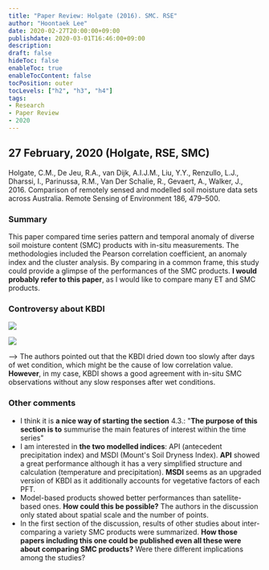 ```yaml
---
title: "Paper Review: Holgate (2016). SMC. RSE"
author: "Hoontaek Lee"
date: 2020-02-27T20:00:00+09:00
publishdate: 2020-03-01T16:46:00+09:00
description:
draft: false
hideToc: false
enableToc: true
enableTocContent: false
tocPosition: outer
tocLevels: ["h2", "h3", "h4"]
tags:
- Research
- Paper Review
- 2020
---
```


## 27 February, 2020 (Holgate, RSE, SMC)

Holgate, C.M., De Jeu, R.A., van Dijk, A.I.J.M., Liu, Y.Y., Renzullo, L.J., Dharssi, I., Parinussa, R.M., Van Der Schalie, R., Gevaert, A., Walker, J., 2016. Comparison of remotely sensed and modelled soil moisture data sets across Australia. Remote Sensing of Environment 186, 479–500.



### Summary

This paper compared time series pattern and temporal anomaly of diverse soil moisture content (SMC) products with in-situ measurements. The methodologies included the Pearson correlation coefficient, an anomaly index and the cluster analysis. By comparing in a common frame, this study could provide a glimpse of the performances of the SMC products. **I would probably refer to this paper**, as I would like to compare many ET and SMC products.



### Controversy about KBDI

![](/en/posts/figures/paper_review/2016_Holgate_table3.jpg)



![](/en/posts/figures/paper_review/2016_Holgate_fig8.jpg)

--> The authors pointed out that the KBDI dried down too slowly after days of wet condition, which might be the cause of low correlation value. **However**, in my case, KBDI shows a good agreement with in-situ SMC observations without any slow responses after wet conditions.



### Other comments

- I think it is **a nice way of starting the section** 4.3.: "**The purpose of this section is to** summurise the main features of interest within the time series"
- I am interested in **the two modelled indices**: API (antecedent precipitation index) and MSDI (Mount's Soil Dryness Index). **API** showed a great performance although it has a very simplified structure and calculation (temperature and precipitation). **MSDI** seems as an upgraded version of KBDI as it additionally accounts for vegetative factors of each PFT.
- Model-based products showed better performances than satellite-based ones. **How could this be possible?** The authors in the discussion only stated about spatial scale and the number of points.
- In the first section of the discussion, results of other studies about inter-comparing a variety SMC products were summarized. **How those papers including this one could be published even all these were about comparing SMC products?** Were there different implications among the studies?